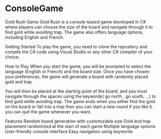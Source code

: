 # ConsoleGame
Gold Rush Game
Gold Rush is a console-based game developed in C# where players can choose the size of the board and navigate through it to find gold while avoiding trap. The game also offers language options, including English and French.

Getting Started
To play the game, you need to clone the repository and compile the C# code using Visual Studio or any other C# compiler of your choice.

How to Play
When you start the game, you will be prompted to select the language (English or French) and the board size. Once you have chosen your preferences, the game will generate a board with randomly placed gold and trap.

You will then be placed at the starting point of the board, and you must navigate through the spaces using the keywords( go north , go south, ...) to find gold while avoiding trap. The game ends when you either find the gold on the board or fall into a trap then you can start a new round if you like it. you can quit the game whenever you want.

Features
Random board generation with customizable size
Gold and trap placement randomized at the start of each game
Multiple language options
User-friendly console interface
Easy navigation using keywords
